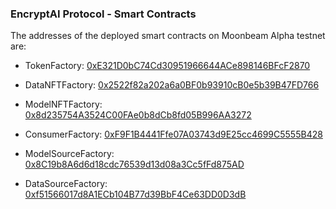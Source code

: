 ### EncryptAI Protocol - Smart Contracts

The addresses of the deployed smart contracts on Moonbeam Alpha testnet are:

- TokenFactory: [0xE321D0bC74Cd30951966644ACe898146BFcF2870](https://moonbase.moonscan.io/tx/0x2e0e7d4297cfdfad868c6f2eb87389698316d1548aa5abb2e7d825b3d95c6d99)
- DataNFTFactory:  [0x2522f82a202a6a0BF0b93910cB0e5b39B47FD766](https://moonbase.moonscan.io/tx/0x62db763cb3952be60c2d662c987f4719ee0cb044cdcf8dbec256ce1f8fb8d71f)
- ModelNFTFactory: [0x8d235754A3524C00FAe0b8dCb8fd05B996AA3272](https://moonbase.moonscan.io/tx/0x698bc2e7eec7ab0f1f4cf9651a07c4ca5e492abf8cc2ad608166db727b8080e0)
- ConsumerFactory: [0xF9F1B4441Ffe07A03743d9E25cc4699C5555B428](https://moonbase.moonscan.io/tx/0xd1efee4d27adff5fc36534ceb625d720b50052e48079a8cf0946ea9e3573fee6)

- ModelSourceFactory: [0x8C19b8A6d6d18cdc76539d13d08a3Cc5fFd875AD](https://moonbase.moonscan.io/tx/0x89f29491bd3081d0bb940494e9b74be8fbd4ad80acbaffec0705ea42ffcb54df)
- DataSourceFactory: [0xf51566017d8A1ECb104B77d39BbF4Ce63DD0D3dB](https://moonbase.moonscan.io/tx/0xc3d39a67182b70b47c9a8950cf63d7ed9cabe6d8b26840266d6506582ce05d33)